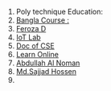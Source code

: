 1. Poly technique Education: [](https://www.youtube.com/watch?v=2O3nlNLOhQk&list=PLaKhCRbzWGx42voCpld9xHkve9c8KMDXI&index=1)
2. [Bangla Course : ](https://www.youtube.com/watch?v=bpqPN7zXVd8&list=PLOAwd76aN5Ocm7fjjrIHhhQgoAcOLW2J9)
3. [Feroza D ](https://www.youtube.com/@ferozamirajkar3390)
4. [IoT Lab ](https://www.youtube.com/watch?v=P7Tiqhchnbc)
5. [Doc of CSE ](https://www.youtube.com/@dcccse21stbatch61/playlists)
6. [Learn Online](https://www.youtube.com/@LearnOnline1/playlists)
7. [Abdullah Al Noman](https://www.youtube.com/watch?v=ivtq3kURbPY&list=PLi8cF3OI--92a-_fyr3UKXD4DmBeFDHRv)
8. [ Md.Sajjad Hossen ](https://www.youtube.com/watch?v=Ao9k_HJZMN4&list=PLS6j43qoYjPjq3Yv0OfxkX8GP5kfo01d5&index=2)
9. 